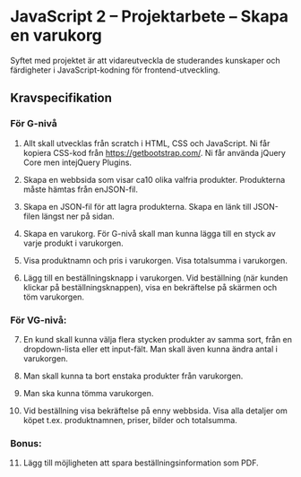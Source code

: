 # JavaScript 2 – Projektarbete – Skapa en varukorg
Syftet med projektet är att vidareutveckla de studerandes kunskaper och färdigheter i JavaScript-kodning för frontend-utveckling.

## Kravspecifikation

### För G-nivå
1. Allt skall utvecklas från scratch i HTML, CSS och JavaScript. Ni får kopiera CSS-kod från https://getbootstrap.com/. Ni får använda jQuery Core men intejQuery Plugins.

2. Skapa en webbsida som visar ca10 olika valfria produkter. Produkterna måste hämtas från enJSON-fil.

3. Skapa en JSON-fil för att lagra produkterna. Skapa en länk till JSON-filen längst ner på sidan.

4. Skapa en varukorg. För G-nivå skall man kunna lägga till en styck av varje produkt i varukorgen.

5. Visa produktnamn och pris i varukorgen. Visa totalsumma i varukorgen.

6. Lägg till en beställningsknapp i varukorgen. Vid beställning (när kunden klickar på beställningsknappen), visa en bekräftelse på skärmen och töm varukorgen.

### För VG-nivå:

7. En kund skall kunna välja flera stycken produkter av samma sort, från en dropdown-lista eller ett input-fält. Man skall även kunna ändra antal i varukorgen.

8. Man skall kunna ta bort enstaka produkter från varukorgen.

9. Man ska kunna tömma varukorgen.

10. Vid beställning visa bekräftelse på enny webbsida. Visa alla detaljer om köpet t.ex. produktnamnen, priser, bilder och totalsumma.

### Bonus:

11. Lägg till möjligheten att spara beställningsinformation som PDF.
